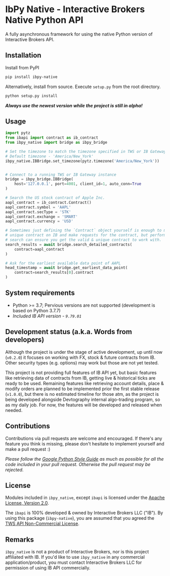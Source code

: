 # IbPy Native - Interactive Brokers Native Python API

A fully asynchronous framework for using the native Python version of
Interactive Brokers API.

## Installation
Install from PyPI
```sh
pip install ibpy-native
```

Alternatively, install from source. Execute `setup.py` from the root directory.
```sh
python setup.py install
```

__*Always use the newest version while the project is still in alpha!*__

## Usage
```python
import pytz
from ibapi import contract as ib_contract
from ibpy_native import bridge as ibpy_bridge

# Set the timezone to match the timezone specified in TWS or IB Gateway when login
# Default timezone - 'America/New_York'
ibpy_native.IBBridge.set_timezone(pytz.timezone('America/New_York'))


# Connect to a running TWS or IB Gateway instance
bridge = ibpy_bridge.IBBridge(
    host='127.0.0.1', port=4001, client_id=1, auto_conn=True
)

# Search the US stock contract of Apple Inc.
aapl_contract = ib_contract.Contract()
aapl_contract.symbol = 'AAPL'
aapl_contract.secType = 'STK'
aapl_contract.exchange = 'SMART'
aapl_contract.currency = 'USD'

# Sometimes just defining the `Contract` object yourself is enough to match an
# unique contract on IB and make requests for the contract, but performing a
# search can ensure you get the valid & unique contract to work with.
search_results = await bridge.search_detailed_contracts(
    contract=aapl_contract
)

# Ask for the earliest available data point of AAPL
head_timestamp = await bridge.get_earliest_data_point(
    contract=search_results[0].contract
)
```

## System requirements
- Python >= 3.7; Pervious versions are not supported (development is based on 
Python 3.7.7)
- _Included IB API version - `9.79.01`_

## Development status (a.k.a. Words from developers)
Although the project is under the stage of active development, up until now
(`v0.2.0`) it focuses on working with FX, stock & future contracts from IB.
Other security types (e.g. options) may work but those are not yet tested.

This project is not providing full features of IB API yet, but basic features 
like retrieving data of contracts from IB, getting live & historical ticks are
ready to be used. Remaining features like retrieving account details, place & 
modify orders are planned to be implemented prior the first stable release 
(`v1.0.0`), but there is no estimated timeline for those atm, as the project is
being developed alongside Devtography internal algo-trading program, so as my
daily job. For now, the features will be developed and released when needed.

## Contributions
Contributions via pull requests are welcome and encouraged. If there's any 
feature you think is missing, please don't hesitate to implement yourself and 
make a pull request :)

_Please follow the [Google Python Style Guide] as much as possible for all the
code included in your pull request. Otherwise the pull request may be rejected._

## License
Modules included in `ibpy_native`, except `ibapi` is licensed under the 
[Apache License, Version 2.0](LICENSE.md).

The `ibapi` is 100% developed & owned by Interactive Brokers LLC ("IB"). By 
using this package (`ibpy-native`), you are assumed that you agreed the 
[TWS API Non-Commercial License].

## Remarks
`ibpy_native` is not a product of Interactive Brokers, nor is this project 
affiliated with IB. If you'd like to use `ibpy_native` in any commercial 
application/product, you must contact Interactive Brokers LLC for permission 
of using IB API commercially.

[Google Python Style Guide]: https://google.github.io/styleguide/pyguide.html
[TWS API Non-Commercial License]: https://interactivebrokers.github.io/index.html
